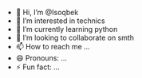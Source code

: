 - 👋 Hi, I’m @Isoqbek
- 👀 I’m interested in technics
- 🌱 I’m currently learning python
- 💞️ I’m looking to collaborate on smth
- 📫 How to reach me ...
- 😄 Pronouns: ...
- ⚡ Fun fact: ...

<!---
Isoqbek/Isoqbek is a ✨ special ✨ repository because its `README.md` (this file) appears on your GitHub profile.
You can click the Preview link to take a look at your changes.
--->
